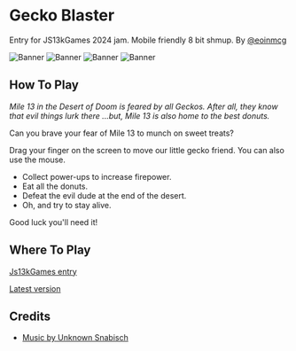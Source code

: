 # Gecko Blaster

Entry for JS13kGames 2024 jam. Mobile friendly 8 bit shmup.
By [@eoinmcg](https://twitter.com/eoinmcg)

 ![Banner](https://raw.githubusercontent.com/eoinmcg/gecko/main/promo/title.png "Banner")
 ![Banner](https://raw.githubusercontent.com/eoinmcg/gecko/main/promo/screenshot-title.png "Banner")
 ![Banner](https://raw.githubusercontent.com/eoinmcg/gecko/main/promo/screenshot-2.png "Banner")
 ![Banner](https://raw.githubusercontent.com/eoinmcg/gecko/main/promo/screenshot-3.png "Banner")

## How To Play

*Mile 13 in the Desert of Doom is feared by all Geckos.*
*After all, they know that evil things lurk there*
*...but, Mile 13 is also home to the best donuts.*

Can you brave your fear of Mile 13 to munch on sweet treats?

Drag your finger on the screen to move our little gecko friend.
You can also use the mouse.

- Collect power-ups to increase firepower.
- Eat all the donuts.
- Defeat the evil dude at the end of the desert.
- Oh, and try to stay alive.

Good luck you'll need it!

## Where To Play

[Js13kGames entry](https://dev.js13kgames.com/2024/games/gecko-blaster)

[Latest version](https://eoinmcgrath.com/gecko)

## Credits

- [Music by Unknown Snabisch](https://snabisch.itch.io/free-music-sequences-for-pico-8)

